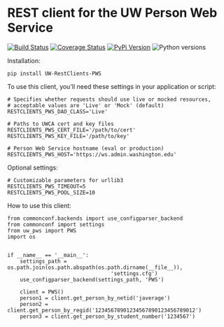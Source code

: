 # REST client for the UW Person Web Service

[![Build Status](https://api.travis-ci.com/uw-it-aca/uw-restclients-pws.svg?branch=master)](https://travis-ci.com/uw-it-aca/uw-restclients-pws)
[![Coverage Status](https://coveralls.io/repos/github/uw-it-aca/uw-restclients-pws/badge.svg?branch=master)](https://coveralls.io/github/uw-it-aca/uw-restclients-pws?branch=master)
[![PyPi Version](https://img.shields.io/pypi/v/uw-restclients-pws.svg)](https://pypi.python.org/pypi/uw-restclients-pws)
![Python versions](https://img.shields.io/pypi/pyversions/uw-restclients-pws.svg)

Installation:

    pip install UW-RestClients-PWS

To use this client, you'll need these settings in your application or script:

    # Specifies whether requests should use live or mocked resources,
    # acceptable values are 'Live' or 'Mock' (default)
    RESTCLIENTS_PWS_DAO_CLASS='Live'

    # Paths to UWCA cert and key files
    RESTCLIENTS_PWS_CERT_FILE='/path/to/cert'
    RESTCLIENTS_PWS_KEY_FILE='/path/to/key'

    # Person Web Service hostname (eval or production)
    RESTCLIENTS_PWS_HOST='https://ws.admin.washington.edu'

Optional settings:

    # Customizable parameters for urllib3
    RESTCLIENTS_PWS_TIMEOUT=5
    RESTCLIENTS_PWS_POOL_SIZE=10

How to use this client:

    from commonconf.backends import use_configparser_backend                        
    from commonconf import settings
    from uw_pws import PWS
    import os
    
    
    if __name__ == '__main__':
        settings_path = os.path.join(os.path.abspath(os.path.dirname(__file__)),
                                     'settings.cfg')
        use_configparser_backend(settings_path, 'PWS')
        
        client = PWS()
        person1 = client.get_person_by_netid('javerage')
        person2 = client.get_person_by_regid('12345678901234567890123456789012')
        person3 = client.get_person_by_student_number('1234567')
    
